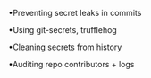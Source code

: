 •Preventing secret leaks in commits 

•Using git-secrets, trufflehog 

•Cleaning secrets from history 

•Auditing repo contributors + logs 

